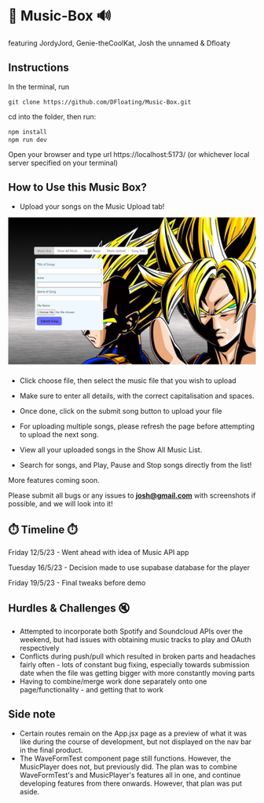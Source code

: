 # :musical_note: Music-Box :loud_sound:
featuring JordyJord, Genie-theCoolKat, Josh the unnamed & Dfloaty

## Instructions

In the terminal, run
```
git clone https://github.com/DFloating/Music-Box.git
```
cd into the folder, then run:
```
npm install
npm run dev
```
Open your browser and type url https://localhost:5173/ (or whichever local server specified on your terminal)



## How to Use this Music Box?

* Upload your songs on the Music Upload tab! 

![Alt Text](public/musicupload.jpg)
* Click choose file, then select the music file that you wish to upload
* Make sure to enter all details, with the correct capitalisation and spaces. 
* Once done, click on the submit song button to upload your file 
* For uploading multiple songs, please refresh the page before attempting to upload the next song. 

* View all your uploaded songs in the Show All Music List.
* Search for songs, and Play, Pause and Stop songs directly from the list!


More features coming soon.

Please submit all bugs or any issues to **josh@gmail.com** with screenshots if possible, and we will look into it!

## :stopwatch: Timeline :stopwatch:

Friday 12/5/23 - Went ahead with idea of Music API app

Tuesday 16/5/23 - Decision made to use supabase database for the player

Friday 19/5/23 - Final tweaks before demo


## Hurdles & Challenges :mute:

* Attempted to incorporate both Spotify and Soundcloud APIs over the weekend, but had issues with obtaining music tracks to play and OAuth respectively
* Conflicts during push/pull which resulted in broken parts and headaches fairly often - lots of constant bug fixing, especially towards submission date when the file was getting bigger with more constantly moving parts
* Having to combine/merge work done separately onto one page/functionality - and getting that to work 

## Side note
* Certain routes remain on the App.jsx page as a preview of what it was like during the course of development, but not displayed on the nav bar in the final product. 
* The WaveFormTest component page still functions. However, the MusicPlayer does not, but previously did. The plan was to combine WaveFormTest's and MusicPlayer's features all in one, and continue developing features from there onwards. However, that plan was put aside. 


